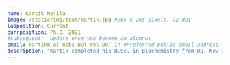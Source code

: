 ```yaml
---
name: Kartik Majila
image: /static/img/team/kartik.jpg #265 x 265 pixels, 72 dpi
labposition: Current
currposition: Ph.D. 2021
#subsequent:  update once you become an alumnus
email: kartikm AT ncbs DOT res DOT in #Preferred public email address
description: "Kartik completed his B.Sc. in Biochemistry from DU, New Delhi and M.Sc. Biotechnology from JNU, New Delhi. He is interested in protein assemblies and machine learning. His work in the lab has focused on integrative modeling of centriolar complexes and developing machine learning methods for improving integrative modeling of disordered proteins. Has an expertise in PJs and likes reading novels. You can hear him dropping a Star Wars reference every now and then. "
---
```

